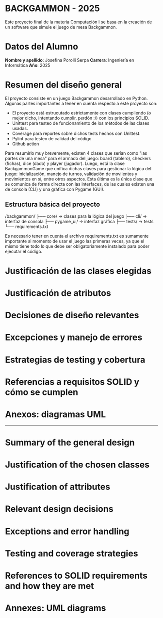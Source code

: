 # BACKGAMMON - 2025

Este proyecto final de la materia Computación I se basa en la creación de un software que simule el juego de mesa Backgammon.

# Datos del Alumno
**Nombre y apellido**: Josefina Porolli Serpa
**Carrera**: Ingeniería en Informática
**Año**: 2025

# Resumen del diseño general
El proyecto consiste en un juego Backgammon desarrollado en Python.
Algunas partes importantes a tener en cuenta respecto a este proyecto son:
- El proyecto está estrucutado estrictamente con clases cumpliendo (o mejor dicho, intentando cumplir, perdón :/) con los principios SOLID.
- Unittest para testeo de funcionamiento de los métodos de las clases usadas.
- Coverage para reportes sobre dichos tests hechos con Unittest.
- Pylint para testeo de calidad del código
- Github action

Para resumirlo muy brevemente, existen 4 clases que serían como "las partes de una mesa" para el armado del juego: board (tablero), checkers (fichas), dice (dado) y player (jugador). Luego, está la clase BackgammonGame que unifica dichas clases para gestionar la lógica del juego: inicialización, manejo de turnos, validación de moviientos y movimientos en sí, entre otros aspectos. Esta última es la única clase que se comunica de forma directa con las interfaces, de las cuales existen una de consola (CLI) y una gráfica con Pygame (GUI).

## Estructura básica del proyecto

/backgammon/
├── core/           → clases para la lógica del juego
├── cli/            → interfaz de consola
├── pygame_ui/      → interfaz gráfica
├── tests/          → tests
└── requirements.txt

Es necesario tener en cuenta el archivo requirements.txt es sumamente importante al momento de usar el juego las primeras veces, ya que el mismo tiene todo lo que debe ser obligatoriamente instalado para poder ejecutar el código.

# Justificación de las clases elegidas
# Justificación de atributos
# Decisiones de diseño relevantes
# Excepciones y manejo de errores
# Estrategias de testing y cobertura
# Referencias a requisitos SOLID y cómo se cumplen
# Anexos: diagramas UML

---

# Summary of the general design
# Justification of the chosen classes
# Justification of attributes
# Relevant design decisions
# Exceptions and error handling
# Testing and coverage strategies
# References to SOLID requirements and how they are met
# Annexes: UML diagrams
